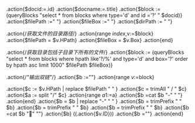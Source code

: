 .action{$docid:=.id}
.action{$docname:=.title}
.action{$block := (queryBlocks "select * from blocks where type='d' and id ='?' "  $docid)}
.action{$filePath :=" "}
.action{$fileBox :=" "}
.action{$dirPath := " "}

.action{/*获取文件的目录路径*/}
	.action{range $index,$v:=$block}
		.action{$filePath = $v.HPath}
		.action{$fileBox =  $v.Box}
	.action{end}
	
.action{/*获取目录包括子目录下所有的文件*/}
	.action{$block := (queryBlocks "select * from blocks where hpath like'?/%' and type='d' and box='?' order by hpath asc limit 1000"  $filePath  $fileBox)}

.action{/*"输出双链"*/}
	.action{$b :=""}
	.action{range $v:=$block}

  .action{$c := $v.HPath | replace $filePath " " }
  .action{$c  = trimAll " / " $c}
	.action{$a := split "/" $c}
	.action{range $a1:=$a}
 	.action{$b =cat $b "-" " "}
	.action{end} 
  .action{$b = $b | replace "-" " " }
    .action{$b = trimPrefix " " $b}
    .action{$b = trimPrefix " " $b}
    .action{$b = trimPrefix " " $b}
.action{$b =cat $b "📙" ""}
.action{$b} ((.action{$v.ID}))
.action{$b =""}
.action{end}

